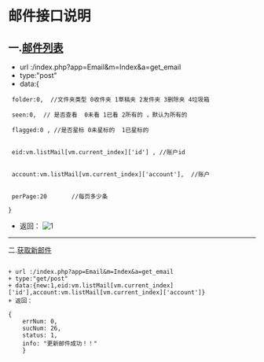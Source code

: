 # 邮件接口说明
一.[邮件列表]()
---
+ url :/index.php?app=Email&m=Index&a=get_email
+ type:"post"
+ data:{
````
 folder:0,  //文件夹类型 0收件夹 1草稿夹 2发件夹 3删除夹 4垃圾箱  

 seen:0,  // 是否查看  0未看 1已看 2所有的 ，默认为所有的  

 flagged:0 , //是否星标 0未星标的  1已星标的  


 eid:vm.listMail[vm.current_index]['id'] , //账户id


 account:vm.listMail[vm.current_index]['account'],  //账户


 perPage:20       //每页多少条

}

````

+ 返回：
![1](http://192.168.1.240/uploads/ranmufei/apps/47a463c624/1.jpg)


  
  
---
二.[获取新邮件]()  

````

+ url :/index.php?app=Email&m=Index&a=get_email
+ type:"get/post"
+ data:{new:1,eid:vm.listMail[vm.current_index]['id'],account:vm.listMail[vm.current_index]['account']}
+ 返回：

{
    errNum: 0,
    sucNum: 26,
    status: 1,
    info: "更新邮件成功！！"
    }

````